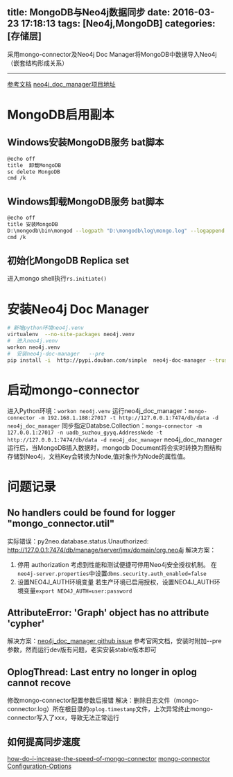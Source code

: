 title: MongoDB与Neo4j数据同步
date: 2016-03-23 17:18:13
tags: [Neo4j,MongoDB]
categories: [存储层]
---

采用mongo-connector及Neo4j Doc Manager将MongoDB中数据导入Neo4j（嵌套结构形成关系）
- - -
<!-- more -->

[参考文档](http://neo4j.com/developer/mongodb/#_neo4j_doc_manager)
[neo4j_doc_manager项目地址](https://github.com/neo4j-contrib/neo4j_doc_manager)

# MongoDB启用副本
## Windows安装MongoDB服务 bat脚本
```bash
@echo off
title  卸载MongoDB
sc delete MongoDB
cmd /k
```
## Windows卸载MongoDB服务 bat脚本
```bash
@echo off
title 安装MongoDB
D:\mongodb\bin\mongod --logpath "D:\mongodb\log\mongo.log" --logappend --dbpath "D:\mongodb\data" --directoryperdb --replSet myDevReplSet --serviceName "MongoDB" --serviceDisplayName "MongoDB"  --install
cmd /k
```
## 初始化MongoDB Replica set
进入mongo shell执行`rs.initiate()`

# 安装Neo4j Doc Manager
```bash
# 新增python环境neo4j.venv
virtualenv  --no-site-packages neo4j.venv
#  进入neo4j.venv
workon neo4j.venv
#  安装neo4j-doc-manager   --pre
pip install -i  http://pypi.douban.com/simple  neo4j-doc-manager --trusted-host pypi.douban.com
```
# 启动mongo-connector

进入Python环境：`workon neo4j.venv`
运行neo4j_doc_manager：`mongo-connector -m 192.168.1.188:27017 -t http://127.0.0.1:7474/db/data -d neo4j_doc_manager`
同步指定Databse.Collection：` mongo-connector -m 127.0.0.1:27017 -n uadb_suzhou_gyyq.AddressNode -t http://127.0.0.1:7474/db/data -d neo4j_doc_manager `
neo4j_doc_manager运行后，当MongoDB插入数据时，mongodb Document将会实时转换为图结构存储到Neo4j，文档Key会转换为Node,值对象作为Node的属性值。

# 问题记录
## No handlers could be found for logger "mongo_connector.util"
实际错误：py2neo.database.status.Unauthorized: http://127.0.0.1:7474/db/manage/server/jmx/domain/org.neo4j
解决方案：
1. 停用 authorization
考虑到性能和测试便捷可停用Neo4j安全授权机制。
在`neo4j-server.properties`中设置`dbms.security.auth_enabled=false`
2. 设置NEO4J_AUTH环境变量
若生产环境已启用授权，设置NEO4J_AUTH环境变量`export NEO4J_AUTH=user:password`

## AttributeError: 'Graph' object has no attribute 'cypher'
解决方案：[neo4j_doc_manager github issue](https://github.com/neo4j-contrib/neo4j_doc_manager/issues/59)
参考官网文档，安装时附加--pre参数，然而运行dev版有问题，老实安装stable版本即可

## OplogThread: Last entry no longer in oplog cannot recove
修改mongo-connector配置参数后报错
解决：删除日志文件（mongo-connector.log）所在根目录的`oplog.timestamp`文件，上次异常终止mongo-connector写入了xxx，导致无法正常运行

## 如何提高同步速度
[how-do-i-increase-the-speed-of-mongo-connector](https://github.com/mongodb-labs/mongo-connector/wiki/FAQ#how-do-i-increase-the-speed-of-mongo-connector)
[mongo-connector Configuration-Options](https://github.com/mongodb-labs/mongo-connector/wiki/Configuration-Options)
